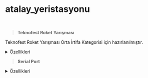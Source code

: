 # atalay_yeristasyonu

<br>

> **Teknofest Roket Yarışması**

Teknofest Roket Yarışması Orta İrtifa Kategorisi için hazırlanılmıştır.

<details>
<summary>Özellikleri</summary>
 
-  
- 
- 
- 
- 
</details>

<img src="">

<br>

> **Serial Port**

<details>
 <summary>Özellikleri</summary>
 
-  
- 
- 
- 
- 
</details>

<img src="">
